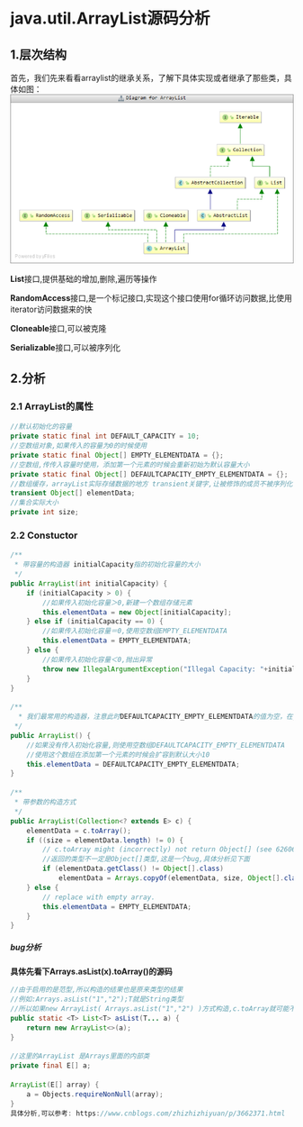 # java.util.ArrayList源码分析

## 1.层次结构

首先，我们先来看看arraylist的继承关系，了解下具体实现或者继承了那些类，具体如图：
![ArrayList的继承关系](/图片/jdk1.8源码系列/arraylist.png)

**List**接口,提供基础的增加,删除,遍历等操作

**RandomAccess**接口,是一个标记接口,实现这个接口使用for循环访问数据,比使用iterator访问数据来的快

**Cloneable**接口,可以被克隆

**Serializable**接口,可以被序列化

## 2.分析
### 2.1 ArrayList的属性

```java
//默认初始化的容量
private static final int DEFAULT_CAPACITY = 10;
//空数组对象,如果传入的容量为0的时候使用
private static final Object[] EMPTY_ELEMENTDATA = {};
//空数组,传传入容量时使用，添加第一个元素的时候会重新初始为默认容量大小
private static final Object[] DEFAULTCAPACITY_EMPTY_ELEMENTDATA = {};
//数组缓存，arrayList实际存储数据的地方 transient关键字,让被修饰的成员不被序列化
transient Object[] elementData;
//集合实际大小
private int size;
```
### 2.2 Constuctor

```java
/**
 * 带容量的构造器 initialCapacity指的初始化容量的大小
 */
public ArrayList(int initialCapacity) {
    if (initialCapacity > 0) {
        //如果传入初始化容量＞0,新建一个数组存储元素
        this.elementData = new Object[initialCapacity];
    } else if (initialCapacity == 0) {
        //如果传入初始化容量＝0,使用空数组EMPTY_ELEMENTDATA
        this.elementData = EMPTY_ELEMENTDATA;
    } else {
        //如果传入初始化容量＜0,抛出异常
        throw new IllegalArgumentException("Illegal Capacity: "+initialCapacity);
    }
}

/**
  * 我们最常用的构造器，注意此时DEFAULTCAPACITY_EMPTY_ELEMENTDATA的值为空，在jdk8中，初始容量默认是0，而不是10
 */
public ArrayList() {
    //如果没有传入初始化容量,则使用空数组DEFAULTCAPACITY_EMPTY_ELEMENTDATA
    //使用这个数组在添加第一个元素的时候会扩容到默认大小10
    this.elementData = DEFAULTCAPACITY_EMPTY_ELEMENTDATA;
}

/**
 * 带参数的构造方式
 */
public ArrayList(Collection<? extends E> c) {
    elementData = c.toArray();
    if ((size = elementData.length) != 0) {
        // c.toArray might (incorrectly) not return Object[] (see 6260652)
        //返回的类型不一定是Object[]类型,这是一个bug,具体分析见下面
        if (elementData.getClass() != Object[].class)
            elementData = Arrays.copyOf(elementData, size, Object[].class);
    } else {
        // replace with empty array.
        this.elementData = EMPTY_ELEMENTDATA;
    }
}
```

##### bug分析

**具体先看下Arrays.asList(x).toArray()的源码** 

```java
//由于启用的是范型,所以构造的结果也是原来类型的结果
//例如:Arrays.asList("1","2");T就是String类型
//所以如果new ArrayList( Arrays.asList("1","2") )方式构造,c.toArray就可能不是Object[]
public static <T> List<T> asList(T... a) {
    return new ArrayList<>(a);
}

//这里的ArrayList 是Arrays里面的内部类
private final E[] a;

ArrayList(E[] array) {
    a = Objects.requireNonNull(array);
}
具体分析,可以参考: https://www.cnblogs.com/zhizhizhiyuan/p/3662371.html
```

